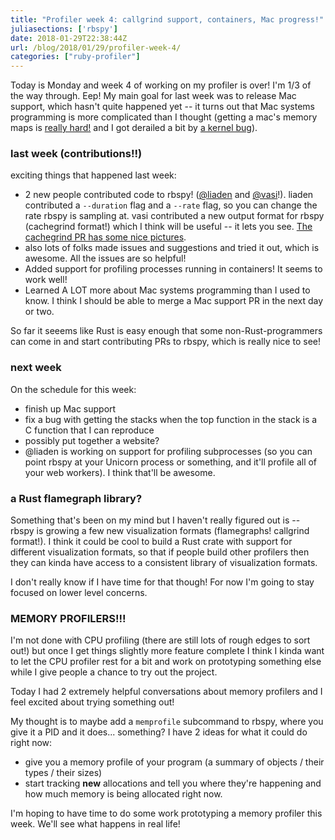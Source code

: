 ```yaml
---
title: "Profiler week 4: callgrind support, containers, Mac progress!"
juliasections: ['rbspy']
date: 2018-01-29T22:38:44Z
url: /blog/2018/01/29/profiler-week-4/
categories: ["ruby-profiler"]
---
```


Today is Monday and week 4 of working on my profiler is over! I'm 1/3 of the way through. Eep! My
main goal for last week was to release Mac support, which hasn't quite happened yet -- it turns out
that Mac systems programming is more complicated than I thought (getting a mac's memory maps is [really hard!](https://jvns.ca/blog/2018/01/26/mac-memory-maps/) and I got derailed a bit by [a kernel bug](https://jvns.ca/blog/2018/01/28/mac-freeze/)).

### last week (contributions!!)

exciting things that happened last week:

* 2 new people contributed code to rbspy! ([@liaden](https://github.com/liaden) and [@vasi](https://github.com/vasi)!). liaden contributed a `--duration` flag
  and a `--rate` flag, so you can change the rate rbspy is sampling at. vasi contributed a new
  output format for rbspy (cachegrind format!) which I think will be useful -- it lets you see.
  [The cachegrind PR has some nice pictures](https://github.com/rbspy/rbspy/pull/75).
* also lots of folks made issues and suggestions and tried it out, which is awesome. All the issues
  are so helpful!
* Added support for profiling processes running in containers! It seems to work well!
* Learned A LOT more about Mac systems programming than I used to know. I think I should be able to
  merge a Mac support PR in the next day or two.

So far it seeems like Rust is easy enough that some non-Rust-programmers can come in and start
contributing PRs to rbspy, which is really nice to see!

### next week

On the schedule for this week:

* finish up Mac support
* fix a bug with getting the stacks when the top function in the stack is a C function that I can
  reproduce
* possibly put together a website?
* @liaden is working on support for profiling subprocesses (so you can point rbspy at your Unicorn
  process or something, and it'll profile all of your web workers). I think that'll be awesome.

### a Rust flamegraph library?

Something that's been on my mind but I haven't really figured out is -- rbspy is growing a few new
visualization formats (flamegraphs! callgrind format!). I think it could be cool to build a Rust
crate with support for different visualization formats, so that if people build other profilers then
they can kinda have access to a consistent library of visualization formats.

I don't really know if I have time for that though! For now I'm going to stay focused on lower level
concerns.

### MEMORY PROFILERS!!!

I'm not done with CPU profiling (there are still lots of rough edges to sort out!) but once I get
things slightly more feature complete I think I kinda want to let the CPU profiler rest for a bit and work on
prototyping something else while I give people a chance to try out the project.

Today I had 2 extremely helpful conversations about memory profilers and I feel excited about trying
something out!

My thought is to maybe add a `memprofile` subcommand to rbspy, where you give it a PID and it
does... something? I have 2 ideas for what it could do right now:

* give you a memory profile of your program (a summary of objects / their types / their sizes)
* start tracking **new** allocations and tell you where they're happening and how much memory is
  being allocated right now.

I'm hoping to have time to do some work prototyping a memory profiler this week. We'll see what
happens in real life!
